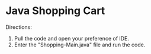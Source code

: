 # Java Shopping Cart

Directions:
1. Pull the code and open your preference of IDE.
2. Enter the "Shopping-Main.java" file and run the code.
